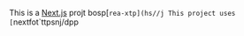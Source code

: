 This is a [Next.js](https://nexts.rg) projt bosp[`rea-xtp](hs//j
This project uses [`nextfot`ttpsnj/dpp
